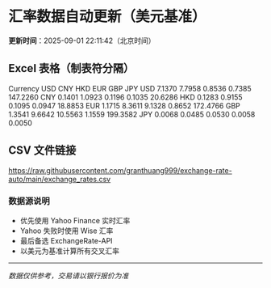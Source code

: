 # 汇率数据自动更新（美元基准）

**更新时间**：2025-09-01 22:11:42（北京时间）

## Excel 表格（制表符分隔）

Currency	USD	CNY	HKD	EUR	GBP	JPY
USD		7.1370	7.7958	0.8536	0.7385	147.2260
CNY	0.1401		1.0923	0.1196	0.1035	20.6286
HKD	0.1283	0.9155		0.1095	0.0947	18.8853
EUR	1.1715	8.3611	9.1328		0.8652	172.4766
GBP	1.3541	9.6642	10.5563	1.1559		199.3582
JPY	0.0068	0.0485	0.0530	0.0058	0.0050	

## CSV 文件链接

https://raw.githubusercontent.com/granthuang999/exchange-rate-auto/main/exchange_rates.csv

### 数据源说明
- 优先使用 Yahoo Finance 实时汇率
- Yahoo 失败时使用 Wise 汇率
- 最后备选 ExchangeRate-API
- 以美元为基准计算所有交叉汇率

---
*数据仅供参考，交易请以银行报价为准*